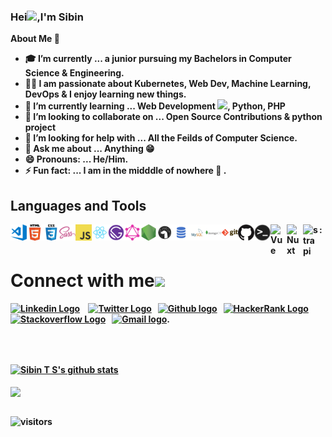 ### Hei<img src="https://github.com/TheDudeThatCode/TheDudeThatCode/blob/master/Assets/Hi.gif" width="29px">,I'm Sibin

<b>About Me<b> 🚀

  
- 🎓 I’m currently ...  a junior pursuing my Bachelors in Computer Science & Engineering.
- 👨‍💻 I am passionate about Kubernetes, Web Dev, Machine Learning, DevOps & I enjoy learning new things.
- 🌱 I’m currently learning ... Web Development <img src="https://github.com/TheDudeThatCode/TheDudeThatCode/blob/master/Assets/Developer.gif" width="30px">, Python, PHP
- 👯 I’m looking to collaborate on ... Open Source Contributions & python project
- 🤔 I’m looking for help with ...  All the Feilds of Computer Science.
- 💬 Ask me about ... Anything 😁 
- 😄 Pronouns: ... He/Him.
- ⚡ Fun fact: ... I am in the midddle of nowhere 🤣 
.  
  
### <h2>Languages and Tools</h2>:  
  
<img align="left" alt="Visual Studio Code" width="26px" src="https://raw.githubusercontent.com/github/explore/80688e429a7d4ef2fca1e82350fe8e3517d3494d/topics/visual-studio-code/visual-studio-code.png" /> 
<img align="left" alt="HTML5" width="26px" src="https://raw.githubusercontent.com/github/explore/80688e429a7d4ef2fca1e82350fe8e3517d3494d/topics/html/html.png" />  
<img align="left" alt="CSS3" width="26px" src="https://raw.githubusercontent.com/github/explore/80688e429a7d4ef2fca1e82350fe8e3517d3494d/topics/css/css.png" />  
<img align="left" alt="Sass" width="26px" src="https://raw.githubusercontent.com/github/explore/80688e429a7d4ef2fca1e82350fe8e3517d3494d/topics/sass/sass.png" />  
<img align="left" alt="JavaScript" width="26px" src="https://raw.githubusercontent.com/github/explore/80688e429a7d4ef2fca1e82350fe8e3517d3494d/topics/javascript/javascript.png" />  
<img align="left" alt="React" width="26px" src="https://raw.githubusercontent.com/github/explore/80688e429a7d4ef2fca1e82350fe8e3517d3494d/topics/react/react.png" />  
<img align="left" alt="Gatsby" width="26px" src="https://raw.githubusercontent.com/github/explore/e94815998e4e0713912fed477a1f346ec04c3da2/topics/gatsby/gatsby.png" />  
<img align="left" alt="GraphQL" width="26px" src="https://raw.githubusercontent.com/github/explore/80688e429a7d4ef2fca1e82350fe8e3517d3494d/topics/graphql/graphql.png" /> 
<img align="left" alt="Node.js" width="26px" src="https://raw.githubusercontent.com/github/explore/80688e429a7d4ef2fca1e82350fe8e3517d3494d/topics/nodejs/nodejs.png" />  
<img align="left" alt="Deno" width="26px" src="https://raw.githubusercontent.com/github/explore/361e2821e2dea67711cde99c9c40ed357061cf27/topics/deno/deno.png" />  
<img align="left" alt="SQL" width="26px" src="https://raw.githubusercontent.com/github/explore/80688e429a7d4ef2fca1e82350fe8e3517d3494d/topics/sql/sql.png" />  
<img align="left" alt="MySQL" width="26px" src="https://raw.githubusercontent.com/github/explore/80688e429a7d4ef2fca1e82350fe8e3517d3494d/topics/mysql/mysql.png" />  
<img align="left" alt="MongoDB" width="26px" src="https://raw.githubusercontent.com/github/explore/80688e429a7d4ef2fca1e82350fe8e3517d3494d/topics/mongodb/mongodb.png" />  
<img align="left" alt="Git" width="26px" src="https://raw.githubusercontent.com/github/explore/80688e429a7d4ef2fca1e82350fe8e3517d3494d/topics/git/git.png" />  
<img align="left" alt="GitHub" width="26px" src="https://raw.githubusercontent.com/github/explore/78df643247d429f6cc873026c0622819ad797942/topics/github/github.png" />  
<img align="left" alt="Terminal" width="26px" src="https://raw.githubusercontent.com/github/explore/80688e429a7d4ef2fca1e82350fe8e3517d3494d/topics/terminal/terminal.png" />
<img align="left" alt="Vue" width="26px" src="https://cdn.iconscout.com/icon/free/png-512/vue-282497.png" />
<img align="left" alt="Nuxt" width="26px" src="https://develop365.gitlab.io/nuxtjs-2.6.x-doc/zh/logos/nuxt-square.svg" />  
<img align="left" alt="strapi" width="26px" src="https://api.dowhile.com.br/uploads/e55d419eb1dc44b095ad33e02df07ddf.jpg" />  
  

<br>  
</br>

# Connect with me<img src="https://github.com/TheDudeThatCode/TheDudeThatCode/blob/master/Assets/Handshake.gif" height="32px">  

[<img src="https://github.com/TheDudeThatCode/TheDudeThatCode/blob/master/Assets/Linkedin.svg" alt="Linkedin Logo" width="32">](https://www.linkedin.com/in/sibin-t-s-a3b474199/) &nbsp;&nbsp;      [<img src="https://github.com/TheDudeThatCode/TheDudeThatCode/blob/master/Assets/Twitter.svg" alt="Twitter Logo" width="32">](https://twitter.com/Sibints3)&nbsp;&nbsp;     [<img src="https://cdn.svgporn.com/logos/github-icon.svg" alt="Github logo" width="34">](https://github.com/sibin2000)&nbsp;&nbsp;        [<img src="https://github.com/TheDudeThatCode/TheDudeThatCode/blob/master/Assets/HackerRank.svg" alt="HackerRank Logo" width="30">](https://www.hackerrank.com/sibints2000)&nbsp;&nbsp;      [<img src="https://cdn.svgporn.com/logos/stackoverflow-icon.svg" alt="Stackoverflow Logo" width="28">](https://stackoverflow.com/users/13046449/sibin-t-s)&nbsp;&nbsp;      [<img src="https://github.com/TheDudeThatCode/TheDudeThatCode/blob/master/Assets/Gmail.svg" alt="Gmail logo" height="32">](mailto:sibints2000@gmail.com).

<br></br>  


<a href="https://github.com/Sibints2000/github-readme-stats">
  <img align="center" src="https://github-readme-stats.anuraghazra1.vercel.app/api?username=Sibints2000&show_icons=true&include_all_commits=true&theme=material-palenight" alt="Sibin T S's github stats" /> 
</a>

<br>  
</br>

<a href="https://github.com/Sibints2000/github-readme-stats">
  <!-- Change the `github-readme-stats.anuraghazra1.vercel.app` to `github-readme-stats.vercel.app`  -->
  <img align="center" src="https://github-readme-stats.anuraghazra1.vercel.app/api/top-langs/?username=Sibints2000&layout=compact&theme=material-palenight" />
</a>

<br>  
</br>

![visitors](https://visitor-badge.laobi.icu/badge?page_id=Sibints2000)
